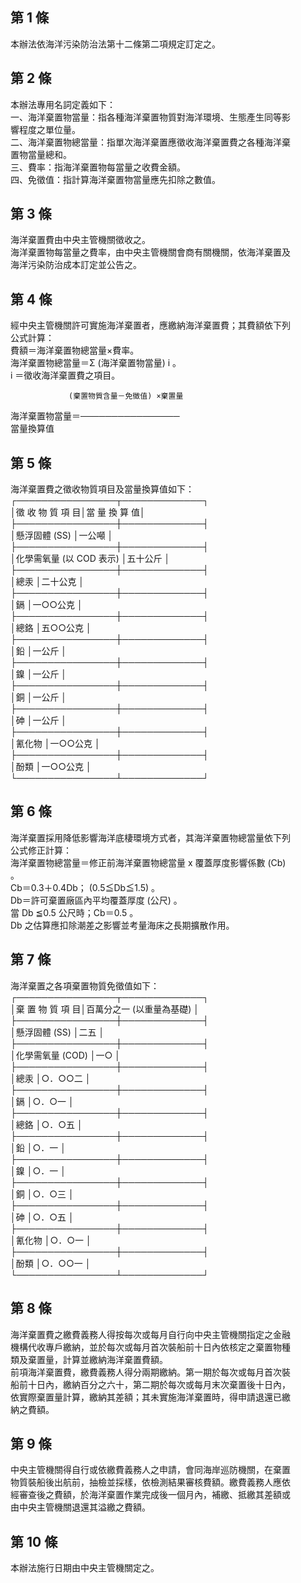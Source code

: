 第 1 條
-------
本辦法依海洋污染防治法第十二條第二項規定訂定之。

第 2 條
-------
本辦法專用名詞定義如下：  
一、海洋棄置物當量：指各種海洋棄置物質對海洋環境、生態產生同等影  
    響程度之單位量。  
二、海洋棄置物總當量：指單次海洋棄置應徵收海洋棄置費之各種海洋棄  
    置物當量總和。  
三、費率：指海洋棄置物每當量之收費金額。  
四、免徵值：指計算海洋棄置物當量應先扣除之數值。

第 3 條
-------
海洋棄置費由中央主管機關徵收之。  
海洋棄置物每當量之費率，由中央主管機關會商有關機關，依海洋棄置及  
海洋污染防治成本訂定並公告之。

第 4 條
-------
經中央主管機關許可實施海洋棄置者，應繳納海洋棄置費；其費額依下列  
公式計算：  
費額＝海洋棄置物總當量×費率。  
海洋棄置物總當量＝Σ (海洋棄置物當量) i 。  
i ＝徵收海洋棄置費之項目。  
  
                 (棄置物質含量－免徵值) ×棄置量  
海洋棄置物當量＝────────────────  
                        當量換算值

第 5 條
-------
海洋棄置費之徵收物質項目及當量換算值如下：  
┌────────────────┬─────────────┐  
│徵    收    物    質    項    目│當    量    換    算    值│  
├────────────────┼─────────────┤  
│懸浮固體 (SS)                   │一公噸                    │  
├────────────────┼─────────────┤  
│化學需氧量 (以 COD  表示)       │五十公斤                  │  
├────────────────┼─────────────┤  
│總汞                            │二十公克                  │  
├────────────────┼─────────────┤  
│鎘                              │一○○公克                │  
├────────────────┼─────────────┤  
│總鉻                            │五○○公克                │  
├────────────────┼─────────────┤  
│鉛                              │一公斤                    │  
├────────────────┼─────────────┤  
│鎳                              │一公斤                    │  
├────────────────┼─────────────┤  
│銅                              │一公斤                    │  
├────────────────┼─────────────┤  
│砷                              │一公斤                    │  
├────────────────┼─────────────┤  
│氰化物                          │一○○公克                │  
├────────────────┼─────────────┤  
│酚類                            │一○○公克                │  
└────────────────┴─────────────┘

第 6 條
-------
海洋棄置採用降低影響海洋底棲環境方式者，其海洋棄置物總當量依下列  
公式修正計算：  
海洋棄置物總當量＝修正前海洋棄置物總當量 x 覆蓋厚度影響係數 (Cb)  
。  
Cb＝0.3＋0.4Db； (0.5≦Db≦1.5) 。  
Db＝許可棄置廠區內平均覆蓋厚度 (公尺) 。  
當 Db ≦0.5 公尺時；Cb＝0.5 。  
Db  之估算應扣除潮差之影響並考量海床之長期擴散作用。

第 7 條
-------
海洋棄置之各項棄置物質免徵值如下：  
┌────────────────┬─────────────┐  
│棄    置    物    質    項    目│百萬分之一 (以重量為基礎) │  
├────────────────┼─────────────┤  
│懸浮固體 (SS)                   │二五                      │  
├────────────────┼─────────────┤  
│化學需氧量 (COD)                │一○                      │  
├────────────────┼─────────────┤  
│總汞                            │○．○○二                │  
├────────────────┼─────────────┤  
│鎘                              │○．○一                  │  
├────────────────┼─────────────┤  
│總鉻                            │○．○五                  │  
├────────────────┼─────────────┤  
│鉛                              │○．一                    │  
├────────────────┼─────────────┤  
│鎳                              │○．一                    │  
├────────────────┼─────────────┤  
│銅                              │○．○三                  │  
├────────────────┼─────────────┤  
│砷                              │○．○五                  │  
├────────────────┼─────────────┤  
│氰化物                          │○．○一                  │  
├────────────────┼─────────────┤  
│酚類                            │○．○○一                │  
└────────────────┴─────────────┘

第 8 條
-------
海洋棄置費之繳費義務人得按每次或每月自行向中央主管機關指定之金融  
機構代收專戶繳納，並於每次或每月首次裝船前十日內依核定之棄置物種  
類及棄置量，計算並繳納海洋棄置費額。  
前項海洋棄置費，繳費義務人得分兩期繳納。第一期於每次或每月首次裝  
船前十日內，繳納百分之六十，第二期於每次或每月末次棄置後十日內，  
依實際棄置量計算，繳納其差額；其未實施海洋棄置時，得申請退還已繳  
納之費額。

第 9 條
-------
中央主管機關得自行或依繳費義務人之申請，會同海岸巡防機關，在棄置  
物質裝船後出航前，抽檢並採樣，依檢測結果審核費額。繳費義務人應依  
經審查後之費額，於海洋棄置作業完成後一個月內，補繳、抵繳其差額或  
由中央主管機關退還其溢繳之費額。

第 10 條
--------
本辦法施行日期由中央主管機關定之。

